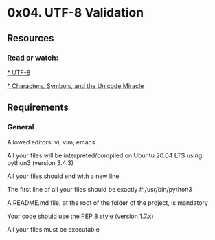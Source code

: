 # 0x04. UTF-8 Validation
## Resources
### Read or watch:

[* UTF-8](https://en.wikipedia.org/wiki/UTF-8)

[* Characters, Symbols, and the Unicode Miracle](https://www.youtube.com/watch?v=MijmeoH9LT4)
## Requirements
### General
Allowed editors: vi, vim, emacs

All your files will be interpreted/compiled on Ubuntu 20.04 LTS using python3 (version 3.4.3)

All your files should end with a new line

The first line of all your files should be exactly #!/usr/bin/python3

A README.md file, at the root of the folder of the project, is mandatory

Your code should use the PEP 8 style (version 1.7.x)

All your files must be executable